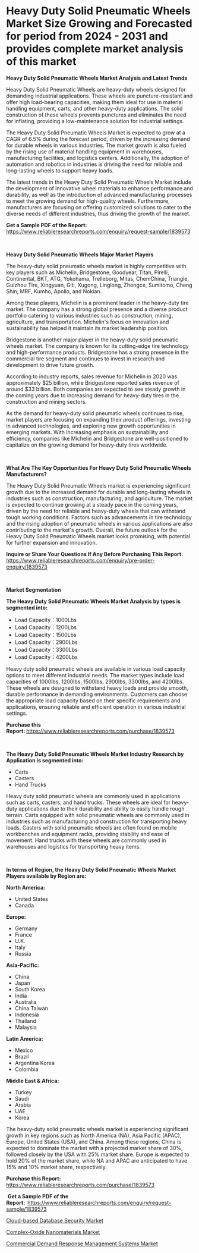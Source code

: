 <p><h1>Heavy Duty Solid Pneumatic Wheels Market Size Growing and Forecasted for period from 2024 - 2031 and provides complete market analysis of this market</h1></p><p><strong>Heavy Duty Solid Pneumatic Wheels Market Analysis and Latest Trends</strong></p>
<p><p>Heavy Duty Solid Pneumatic Wheels are heavy-duty wheels designed for demanding industrial applications. These wheels are puncture-resistant and offer high load-bearing capacities, making them ideal for use in material handling equipment, carts, and other heavy-duty applications. The solid construction of these wheels prevents punctures and eliminates the need for inflating, providing a low-maintenance solution for industrial settings.</p><p>The Heavy Duty Solid Pneumatic Wheels Market is expected to grow at a CAGR of 6.5% during the forecast period, driven by the increasing demand for durable wheels in various industries. The market growth is also fueled by the rising use of material handling equipment in warehouses, manufacturing facilities, and logistics centers. Additionally, the adoption of automation and robotics in industries is driving the need for reliable and long-lasting wheels to support heavy loads.</p><p>The latest trends in the Heavy Duty Solid Pneumatic Wheels Market include the development of innovative wheel materials to enhance performance and durability, as well as the introduction of advanced manufacturing processes to meet the growing demand for high-quality wheels. Furthermore, manufacturers are focusing on offering customized solutions to cater to the diverse needs of different industries, thus driving the growth of the market.</p></p>
<p><strong>Get a Sample PDF of the Report:&nbsp;</strong> <a href="https://www.reliableresearchreports.com/enquiry/request-sample/1839573">https://www.reliableresearchreports.com/enquiry/request-sample/1839573</a></p>
<p>&nbsp;</p>
<p><strong>Heavy Duty Solid Pneumatic Wheels Major Market Players</strong></p>
<p><p>The heavy-duty solid pneumatic wheels market is highly competitive with key players such as Michelin, Bridgestone, Goodyear, Titan, Pirelli, Continental, BKT, ATG, Yokohama, Trelleborg, Mitas, ChemChina, Triangle, Guizhou Tire, Xingyuan, Giti, Xugong, Linglong, Zhongce, Sumitomo, Cheng Shin, MRF, Kumho, Apollo, and Nokian.</p><p>Among these players, Michelin is a prominent leader in the heavy-duty tire market. The company has a strong global presence and a diverse product portfolio catering to various industries such as construction, mining, agriculture, and transportation. Michelin's focus on innovation and sustainability has helped it maintain its market leadership position.</p><p>Bridgestone is another major player in the heavy-duty solid pneumatic wheels market. The company is known for its cutting-edge tire technology and high-performance products. Bridgestone has a strong presence in the commercial tire segment and continues to invest in research and development to drive future growth.</p><p>According to industry reports, sales revenue for Michelin in 2020 was approximately $25 billion, while Bridgestone reported sales revenue of around $33 billion. Both companies are expected to see steady growth in the coming years due to increasing demand for heavy-duty tires in the construction and mining sectors.</p><p>As the demand for heavy-duty solid pneumatic wheels continues to rise, market players are focusing on expanding their product offerings, investing in advanced technologies, and exploring new growth opportunities in emerging markets. With increasing emphasis on sustainability and efficiency, companies like Michelin and Bridgestone are well-positioned to capitalize on the growing demand for heavy-duty tires worldwide.</p></p>
<p>&nbsp;</p>
<p><strong>What Are The Key Opportunities For Heavy Duty Solid Pneumatic Wheels Manufacturers?</strong></p>
<p><p>The Heavy Duty Solid Pneumatic Wheels market is experiencing significant growth due to the increased demand for durable and long-lasting wheels in industries such as construction, manufacturing, and agriculture. The market is expected to continue growing at a steady pace in the coming years, driven by the need for reliable and heavy-duty wheels that can withstand tough working conditions. Factors such as advancements in tire technology and the rising adoption of pneumatic wheels in various applications are also contributing to the market's growth. Overall, the future outlook for the Heavy Duty Solid Pneumatic Wheels market looks promising, with potential for further expansion and innovation.</p></p>
<p><strong>Inquire or Share Your Questions If Any Before Purchasing This Report:</strong> <a href="https://www.reliableresearchreports.com/enquiry/pre-order-enquiry/1839573">https://www.reliableresearchreports.com/enquiry/pre-order-enquiry/1839573</a></p>
<p>&nbsp;</p>
<p><strong>Market Segmentation</strong></p>
<p><strong>The Heavy Duty Solid Pneumatic Wheels Market Analysis by types is segmented into:</strong></p>
<p><ul><li>Load Capacity：1000Lbs</li><li>Load Capacity：1200Lbs</li><li>Load Capacity：1500Lbs</li><li>Load Capacity：2900Lbs</li><li>Load Capacity：3300Lbs</li><li>Load Capacity：4200Lbs</li></ul></p>
<p><p>Heavy duty solid pneumatic wheels are available in various load capacity options to meet different industrial needs. The market types include load capacities of 1000lbs, 1200lbs, 1500lbs, 2900lbs, 3300lbs, and 4200lbs. These wheels are designed to withstand heavy loads and provide smooth, durable performance in demanding environments. Customers can choose the appropriate load capacity based on their specific requirements and applications, ensuring reliable and efficient operation in various industrial settings.</p></p>
<p><strong>Purchase this Report:&nbsp;</strong><a href="https://www.reliableresearchreports.com/purchase/1839573">https://www.reliableresearchreports.com/purchase/1839573</a></p>
<p>&nbsp;</p>
<p><strong>The Heavy Duty Solid Pneumatic Wheels Market Industry Research by Application is segmented into:</strong></p>
<p><ul><li>Carts</li><li>Casters</li><li>Hand Trucks</li></ul></p>
<p><p>Heavy duty solid pneumatic wheels are commonly used in applications such as carts, casters, and hand trucks. These wheels are ideal for heavy-duty applications due to their durability and ability to easily handle rough terrain. Carts equipped with solid pneumatic wheels are commonly used in industries such as manufacturing and construction for transporting heavy loads. Casters with solid pneumatic wheels are often found on mobile workbenches and equipment racks, providing stability and ease of movement. Hand trucks with these wheels are commonly used in warehouses and logistics for transporting heavy items.</p></p>
<p>&nbsp;</p>
<p><strong>In terms of Region, the Heavy Duty Solid Pneumatic Wheels Market Players available by Region are:</strong></p>
<p>
    <p> <strong> North America: </strong>
        <ul>
            <li>United States</li>
            <li>Canada</li>
        </ul>
        </p> 
    <p> <strong> Europe: </strong>
        <ul>
            <li>Germany</li>
            <li>France</li>
            <li>U.K.</li>
            <li>Italy</li>
            <li>Russia</li>
        </ul>
        </p> 
    <p> <strong> Asia-Pacific: </strong>
        <ul>
            <li>China</li>
            <li>Japan</li>
            <li>South Korea</li>
            <li>India</li>
            <li>Australia</li>
            <li>China Taiwan</li>
            <li>Indonesia</li>
            <li>Thailand</li>
            <li>Malaysia</li>
        </ul>
        </p> 
    <p> <strong> Latin America: </strong>
        <ul>
            <li>Mexico</li>
            <li>Brazil</li>
            <li>Argentina Korea</li>
            <li>Colombia</li>
        </ul>
        </p> 
    <p> <strong> Middle East & Africa: </strong>
        <ul>
            <li>Turkey</li>
            <li>Saudi</li>
            <li>Arabia</li>
            <li>UAE</li>
            <li>Korea</li>
        </ul>
    </p>
    </p>
<p><p>The heavy-duty solid pneumatic wheels market is experiencing significant growth in key regions such as North America (NA), Asia Pacific (APAC), Europe, United States (USA), and China. Among these regions, China is expected to dominate the market with a projected market share of 30%, followed closely by the USA with 25% market share. Europe is expected to hold 20% of the market share, while NA and APAC are anticipated to have 15% and 10% market share, respectively.</p></p>
<p><strong>Purchase this Report: </strong><a href="https://www.reliableresearchreports.com/purchase/1839573">https://www.reliableresearchreports.com/purchase/1839573</a></p>
<p>&nbsp;<strong>Get a Sample PDF of the Report:&nbsp;&nbsp;</strong><a href="https://www.reliableresearchreports.com/enquiry/request-sample/1839573">https://www.reliableresearchreports.com/enquiry/request-sample/1839573</a></p>
<p><strong></strong></p>
<p><p><a href="https://view.publitas.com/reportprime-1/cloud-based-database-security-market-size-market-trends-and-growth-outlook-forecasted-for-period-from-2023-to-2030/">Cloud-based Database Security Market</a></p><p><a href="https://view.publitas.com/reportprime-1/complex-oxide-nanomaterials-market-size-growth-outlook-from-2023-to-2030-projecting-at-markets-trends-analysis-by-application-regional-outlook-and-revenue/">Complex-Oxide Nanomaterials Market</a></p><p><a href="https://view.publitas.com/reportprime-1/commercial-demand-response-management-systems-market-size-evaluating-its-market-trends-growth-and-projections-2023-2030/">Commercial Demand Response Management Systems Market</a></p></p>